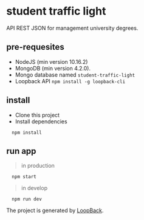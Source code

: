 # student traffic light

API REST JSON for management university degrees.

## pre-requesites

- NodeJS (min version 10.16.2)
- MongoDB (min version 4.2.0).
- Mongo database named `student-traffic-light`
- Loopback API `npm install -g loopback-cli`

## install

- Clone this project
- Install dependencies

```
  npm install
```
## run app

> in production

```
  npm start
```
> in develop

```
  npm run dev
```

The project is generated by [LoopBack](http://loopback.io).